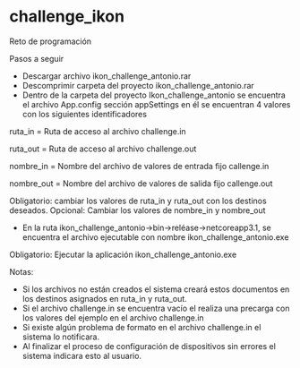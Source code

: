 # challenge_ikon
Reto de programación

Pasos a seguir
- Descargar archivo ikon_challenge_antonio.rar
-	Descomprimir carpeta del proyecto ikon_challenge_antonio.rar
-	Dentro de la carpeta del proyecto Ikon_challenge_antonio se encuentra el archivo App.config sección appSettings en él se encuentran 4 valores con los siguientes identificadores

ruta_in = Ruta de acceso al archivo challenge.in

ruta_out = Ruta de acceso al archivo challenge.out

nombre_in = Nombre del archivo de valores de entrada fijo callenge.in

nombre_out = Nombre del archivo de valores de salida fijo callenge.out

Obligatorio: cambiar los valores de ruta_in y ruta_out con los destinos deseados.
Opcional: Cambiar los valores de nombre_in y nombre_out

-	En la ruta ikon_challenge_antonio->bin->reléase->netcoreapp3.1, se encuentra el archivo ejecutable con nombre ikon_challenge_antonio.exe 
 
Obligatorio: Ejecutar la aplicación ikon_challenge_antonio.exe

Notas:	
-	Si los archivos no están creados el sistema creará estos documentos en los destinos asignados en ruta_in y ruta_out.  
-	Si el archivo challenge.in se encuentra vacío el realiza una precarga con los valores del ejemplo en el archivo challenge.in
-	Si existe algún problema de formato en el archivo challenge.in el sistema lo notificara.
-	Al finalizar el proceso de configuración de dispositivos sin errores el sistema indicara esto al usuario.

